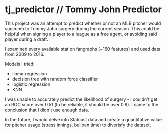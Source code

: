 # tj_predictor // Tommy John Predictor

This project was an attempt to predict whether or not an MLB pitcher would succumb to Tommy John surgery during the current season. This could be helpful when signing a player to a league as a free agent, or avoiding said player during a draft.

I examined every available stat on fangraphs (~160 features) and used data from 2009 to 2016. 

Models I tried: 
  * linear regression 
  * decision tree with random force classifier 
  * logistic regression
  * KNN

I was unable to accurately predict the likelihood of surgery - I couldn't get an ROC score over 0.51 (to be reliable, it should be over 0.8). I came to the conclusion that I didn't use enough data.

In the future, I would delve into Statcast data and create a quantitative value for pitcher usage (stress innings, bullpen time) to diverisfy the dataset. 
